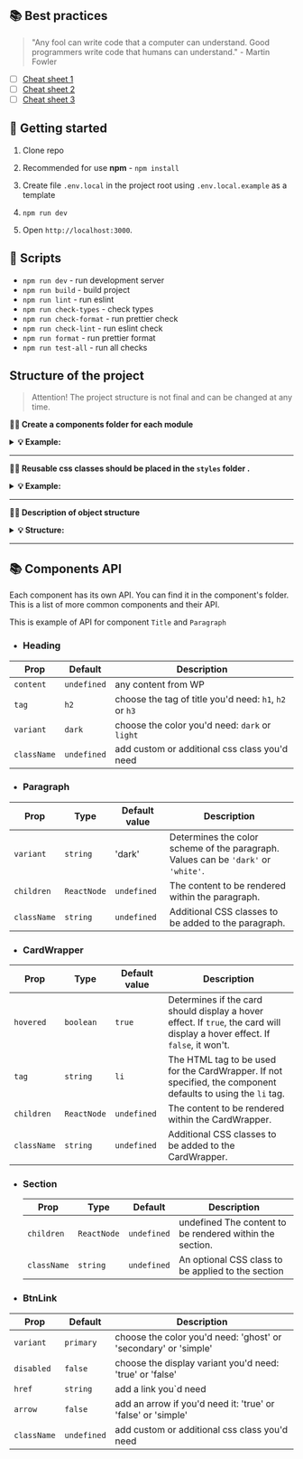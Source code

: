 ## 📚 Best practices

> "Any fool can write code that a computer can understand. Good programmers
> write code that humans can understand." - Martin Fowler

- [ ] [Cheat sheet 1](https://my-js.org/docs/other/best-practices#%D1%88%D0%BF%D0%B0%D1%80%D0%B3%D0%B0%D0%BB%D0%BA%D0%B0-%D0%BF%D0%BE-react)
- [ ] [Cheat sheet 2](https://my-js.org/docs/other/react-philosophies)
- [ ] [Cheat sheet 3](https://alexkondov.com/tao-of-react/)

## 🥁 Getting started

1. Clone repo

1. Recommended for use **npm** - `npm install`
1. Create file `.env.local` in the project root using `.env.local.example` as a
   template
1. `npm run dev`
1. Open `http://localhost:3000`.

## 📜 Scripts

- `npm run dev` - run development server
- `npm run build` - build project
- `npm run lint` - run eslint
- `npm run check-types` - check types
- `npm run check-format` - run prettier check
- `npm run check-lint` - run eslint check
- `npm run format` - run prettier format
- `npm run test-all` - run all checks

## Structure of the project

> Attention! The project structure is not final and can be changed at any time.

**💁‍♀️ Create a components folder for each module**

<details>

<summary><b>💡 Example:</b></summary>

<br/>

```
# ✅ Good

├── components
    ├── Header
        ├── index.ts
        ├── Header.tsx
        ├── Header.types.ts
    ├── Footer
        ├── index.ts
        ├── Footer.tsx
        ├── Footer.types.ts
```

</details>

---

**💁‍♀️ Reusable css classes should be placed in the `styles` folder .**

<details>

<summary><b>💡 Example:</b></summary>

<br/>

```css
/*globals.css */

@layer components {
  .your-class {
    @apply ...;
  }
}
```

</details>

---

**💁‍♀️ Description of object structure**

<details>

<summary><b>💡 Structure: </b></summary>

<br/>

```

├── components -> folder with reusable components
  ├── common -> components that are used in more than one module
    ├── NameComponent -> folders for each component
      ├── NameComponent.tsx -> main component
      ├── NameComponent.types.ts -> types for component
      ├── index.ts -> file for re-export
  ├── buttons -> components that are used as buttons
  ├── form -> components that are used in forms
  ├── typography -> components that are used as typography
├── data -> data for the project ( from graphql, json, etc.)
├── pages -> pages of the project
├── public -> static files
├── styles -> global styles
├── utils -> helpers, functions, etc.
├── hooks -> custom users hooks
```

</details>

---

## 📚 Components API

Each component has its own API. You can find it in the component's folder. This
is a list of more common components and their API.

This is example of API for component `Title` and `Paragraph`

- ### Heading

| Prop        | Default     | Description                                            |
| ----------- | ----------- | ------------------------------------------------------ |
| `content`   | `undefined` | any content from WP                                    |
| `tag`       | `h2`        | choose the tag of title you'd need: `h1`, `h2` or `h3` |
| `variant`   | `dark`      | choose the color you'd need: `dark` or `light`         |
| `className` | `undefined` | add custom or additional css class you'd need          |

- ### Paragraph

| Prop        | Type        | Default value | Description                                                                        |
| ----------- | ----------- | ------------- | ---------------------------------------------------------------------------------- |
| `variant`   | `string`    | 'dark'        | Determines the color scheme of the paragraph. Values can be `'dark'` or `'white'`. |
| `children`  | `ReactNode` | `undefined`   | The content to be rendered within the paragraph.                                   |
| `className` | `string`    | `undefined`   | Additional CSS classes to be added to the paragraph.                               |

- ### CardWrapper

| Prop        | Type        | Default value | Description                                                                                                                  |
| ----------- | ----------- | ------------- | ---------------------------------------------------------------------------------------------------------------------------- |
| `hovered`   | `boolean`   | `true`        | Determines if the card should display a hover effect. If `true`, the card will display a hover effect. If `false`, it won't. |
| `tag`       | `string`    | `li`          | The HTML tag to be used for the CardWrapper. If not specified, the component defaults to using the `li` tag.                 |
| `children`  | `ReactNode` | `undefined`   | The content to be rendered within the CardWrapper.                                                                           |
| `className` | `string`    | `undefined`   | Additional CSS classes to be added to the CardWrapper.                                                                       |

- ### Section

  | Prop        | Type        | Default     | Description                                              |
  | ----------- | ----------- | ----------- | -------------------------------------------------------- |
  | `children`  | `ReactNode` | `undefined` | undefined The content to be rendered within the section. |
  | `className` | `string`    | `undefined` | An optional CSS class to be applied to the section       |

- ### BtnLink

| Prop        | Default     | Description                                                     |
| ----------- | ----------- | --------------------------------------------------------------- |
| `variant`   | `primary`   | choose the color you'd need: 'ghost' or 'secondary' or 'simple' |
| `disabled`  | `false`     | choose the display variant you'd need: 'true' or 'false'        |
| `href`      | `string`    | add a link you`d need                                           |
| `arrow`     | `false`     | add an arrow if you'd need it: 'true' or 'false' or 'simple'    |
| `className` | `undefined` | add custom or additional css class you'd need                   |
